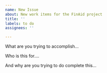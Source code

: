 ```yaml
---
name: New Issue
about: New work items for the FinAid project
title: ''
labels: to do
assignees: ''

---
```


What are you trying to accomplish...

Who is this for....

And why are you trying to do complete this...
